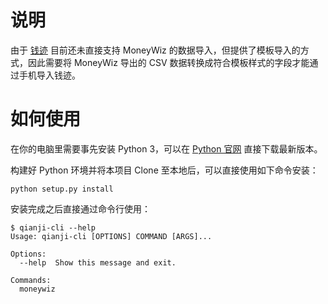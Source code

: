 # 说明

由于 [钱迹](http://www.qianjiapp.com/) 目前还未直接支持 MoneyWiz 的数据导入，但提供了模板导入的方式，因此需要将 MoneyWiz 导出的 CSV 数据转换成符合模板样式的字段才能通过手机导入钱迹。

# 如何使用

在你的电脑里需要事先安装 Python 3，可以在 [Python 官网](https://www.python.org/downloads/) 直接下载最新版本。

构建好 Python 环境并将本项目 Clone 至本地后，可以直接使用如下命令安装：

```
python setup.py install
```

安装完成之后直接通过命令行使用：

```
$ qianji-cli --help
Usage: qianji-cli [OPTIONS] COMMAND [ARGS]...

Options:
  --help  Show this message and exit.

Commands:
  moneywiz

```